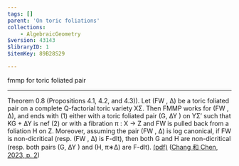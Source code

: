 ```yaml
---
tags: []
parent: 'On toric foliations'
collections:
    - AlgebraicGeometry
$version: 43143
$libraryID: 1
$itemKey: 89B28S29

---
```

fmmp for toric foliated pair

***

Theorem 0.8 (Propositions 4.1, 4.2, and 4.3)). Let (FW , ∆) be a toric foliated pair on a complete Q-factorial toric variety XΣ. Then FMMP works for (FW , ∆), and ends with (1) either with a toric foliated pair (G, ∆Y ) on YΣ′ such that KG + ∆Y is nef (2) or with a fibration π : X → Z and FW is pulled back from a foliation H on Z. Moreover, assuming the pair (FW , ∆) is log canonical, if FW is non-dicritical (resp. (FW , ∆) is F-dlt), then both G and H are non-dicritical (resp. both pairs (G, ∆Y ) and (H, π∗∆) are F-dlt). <a href="zotero://open-pdf/library/items/B7HLUL8A?page=2&#x26;annotation=8VXDJWJC">(pdf)</a></a> (<a href="zotero://select/library/items/LHCALV7Y">Chang 和 Chen, 2023, p. 2</a>)
